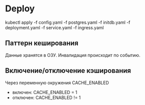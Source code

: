 # Deploy
kubectl apply -f config.yaml -f postgres.yaml -f initdb.yaml -f deployment.yaml -f service.yaml -f ingress.yaml

## Паттерн кеширования
Данные хранятся в ОЗУ.
Инвалидация происходит по событию.

## Включение/отключение кэширования
Через переменную окружения CACHE_ENABLED
- включен: CACHE_ENABLED = 1
- отключен: CACHE_ENABLED != 1
